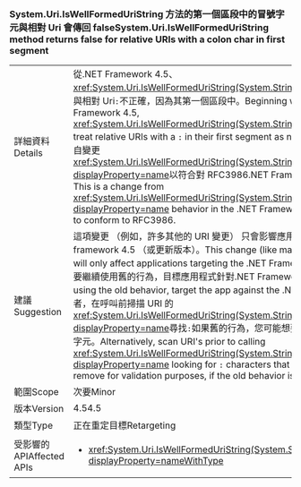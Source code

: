 ### <a name="systemuriiswellformeduristring-method-returns-false-for-relative-uris-with-a-colon-char-in-first-segment"></a><span data-ttu-id="cf365-101">System.Uri.IsWellFormedUriString 方法的第一個區段中的冒號字元與相對 Uri 會傳回 false</span><span class="sxs-lookup"><span data-stu-id="cf365-101">System.Uri.IsWellFormedUriString method returns false for relative URIs with a colon char in first segment</span></span>

|   |   |
|---|---|
|<span data-ttu-id="cf365-102">詳細資料</span><span class="sxs-lookup"><span data-stu-id="cf365-102">Details</span></span>|<span data-ttu-id="cf365-103">從.NET Framework 4.5、<xref:System.Uri.IsWellFormedUriString(System.String,System.UriKind)>會將與相對 Uri<code>:</code>不正確，因為其第一個區段中。</span><span class="sxs-lookup"><span data-stu-id="cf365-103">Beginning with the .NET Framework 4.5, <xref:System.Uri.IsWellFormedUriString(System.String,System.UriKind)> will treat relative URIs with a <code>:</code> in their first segment as not well formed.</span></span> <span data-ttu-id="cf365-104">這是來自變更<xref:System.Uri.IsWellFormedUriString(System.String,System.UriKind)?displayProperty=name>以符合對 RFC3986.NET Framework 4.0 中的行為。</span><span class="sxs-lookup"><span data-stu-id="cf365-104">This is a change from <xref:System.Uri.IsWellFormedUriString(System.String,System.UriKind)?displayProperty=name> behavior in the .NET Framework 4.0 that was made to conform to RFC3986.</span></span>|
|<span data-ttu-id="cf365-105">建議</span><span class="sxs-lookup"><span data-stu-id="cf365-105">Suggestion</span></span>|<span data-ttu-id="cf365-106">這項變更 （例如，許多其他的 URI 變更） 只會影響應用程式的.NET framework 4.5 （或更新版本）。</span><span class="sxs-lookup"><span data-stu-id="cf365-106">This change (like many other URI changes) will only affect applications targeting the .NET Framework 4.5 (or later).</span></span> <span data-ttu-id="cf365-107">若要繼續使用舊的行為，目標應用程式針對.NET Framework 4.0。</span><span class="sxs-lookup"><span data-stu-id="cf365-107">To keep using the old behavior, target the app against the .NET Framework 4.0.</span></span> <span data-ttu-id="cf365-108">或者，在呼叫前掃描 URI 的<xref:System.Uri.IsWellFormedUriString(System.String,System.UriKind)?displayProperty=name>尋找<code>:</code>如果舊的行為，您可能想要進行驗證時，移除的字元。</span><span class="sxs-lookup"><span data-stu-id="cf365-108">Alternatively, scan URI's prior to calling <xref:System.Uri.IsWellFormedUriString(System.String,System.UriKind)?displayProperty=name> looking for <code>:</code> characters that you may want to remove for validation purposes, if the old behavior is desirable.</span></span>|
|<span data-ttu-id="cf365-109">範圍</span><span class="sxs-lookup"><span data-stu-id="cf365-109">Scope</span></span>|<span data-ttu-id="cf365-110">次要</span><span class="sxs-lookup"><span data-stu-id="cf365-110">Minor</span></span>|
|<span data-ttu-id="cf365-111">版本</span><span class="sxs-lookup"><span data-stu-id="cf365-111">Version</span></span>|<span data-ttu-id="cf365-112">4.5</span><span class="sxs-lookup"><span data-stu-id="cf365-112">4.5</span></span>|
|<span data-ttu-id="cf365-113">類型</span><span class="sxs-lookup"><span data-stu-id="cf365-113">Type</span></span>|<span data-ttu-id="cf365-114">正在重定目標</span><span class="sxs-lookup"><span data-stu-id="cf365-114">Retargeting</span></span>|
|<span data-ttu-id="cf365-115">受影響的 API</span><span class="sxs-lookup"><span data-stu-id="cf365-115">Affected APIs</span></span>|<ul><li><xref:System.Uri.IsWellFormedUriString(System.String,System.UriKind)?displayProperty=nameWithType></li></ul>|

